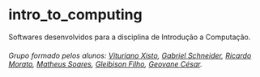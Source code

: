 # intro_to_computing
Softwares desenvolvidos para a disciplina de Introdução a Computação.


###### Grupo formado pelos alunos: [Vituriano Xisto](https://github.com/Vituriano), [Gabriel Schneider](https://github.com/gbrls), [Ricardo Morato](https://github.com/RicardoMorato), [Matheus Soares](https://github.com/mtfb), [Gleibison Filho](https://), [Geovane César](https://).
